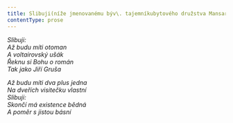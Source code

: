 ```yaml
---
title: Slibuji(níže jmenovanému býv\. tajemníkubytového družstva Mansarda)
contentType: prose
---
```


<section>

_Slibuji:  
Až budu míti otoman  
A voltairovský ušák  
Řeknu si Bohu o román  
Tak jako Jiří Gruša_

</section>

<section>

_Až budu míti dva plus jedna  
Na dveřích visitečku vlastní  
Slibuji:  
Skončí má existence bědná  
A poměr s jistou básní_

</section>
